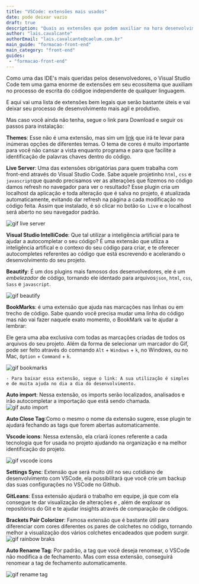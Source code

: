 ```yaml
---
title: "VSCode: extensões mais usados"
date: pode deixar vazio
draft: true
description: "Quais as extensões que podem auxiliar na hora desenvolvimento na IDE Visual Studio Code"
author: "lais.cavalcante"
authorEmail: "lais.cavalcante@caelum.com.br"
main_guide: "formacao-front-end"
main_category: "front-end"
guides:
 - "formacao-front-end"
---
```


Como uma das IDE's mais queridas pelos desenvolvedores, o Visual Studio Code tem uma gama enorme de extensões em seu ecossitema que auxiliam no processo de escrita do códigoe independente de qualquer linguagem.

E aqui vai uma lista de extensões bem legais que serão bastante úteis e vai deixar seu processo de desenvolvimento mais agil e produtivo.

Mas caso você ainda não tenha, segue o link para Download e seguir os passos para instalação:

**Themes**: Esse não é uma extensão, mas sim um [link](https://vscodethemes.com/) que irá te levar para inúmeras opções de diferentes temas. O tema de cores  é muito importante para você não cansar a vista enquanto programa e para que facilite a identificação de palavras chaves dentro do código.

**Live Server**: Uma das extensões obrigatórias para quem trabalha com front-end através do Visual Studio Code. Sabe aquele projetinho `html`, `css` e `javascript`que quando precisamos ver as alterações que fizemos no código damos refresh no navegador para ver o resultado?  Esse plugin cria um localhost da aplicação e toda alteração que é salva no projeto, é atualizada automaticamente, evitando dar refresh na página a cada modificação no código feita. Assim que instalado, é só clicar no botão `Go Live` e o localhost será aberto no seu navegador padrão.

![gif live server](https://raw.githubusercontent.com/ritwickdey/vscode-live-server/master/images/Screenshot/vscode-live-server-animated-demo.gif) 

**Visual Studio IntelliCode**: Que tal utilizar a inteligência artificial para te ajudar a autocompletar o seu código? É uma extensão que utliza a inteligência artifical e o contexo do seu código para criar, e te oferecer autocompletes referentes ao código que está escrevendo e acelerando o desenvolvimento do seu projeto.

**Beautify**: É um dos plugins mais famosos dos desenvolvedores, ele é um *embelezador* de código, tornando ele identado para arquivos`json`, `html`, `css`, `Sass` e `javascript`.

![gif beautify](https://i.imgur.com/3lZgRGf.gif)

**BookMarks**: é uma extensão que ajuda nas marcações nas linhas ou em trecho de código. Sabe quando você precisa mudar uma linha do código mas não vai fazer naquele exato momento, o BookMark vai te ajudar a lembrar:

Ele gera uma aba exclusiva com todas as marcações criadas de todos os arquivos do seu projeto. Além da forma de selecionar um marcador do Gif, pode ser feito através do comnando `Alt` + `Windows` + `k`, no Windows, ou no Mac, `Option` + `Command` + `k`.

![gif bookmarks](https://i.imgur.com/5ga3F8D.gif)

    - Para baixar essa extensão, segue o link: A sua utilização é simples e de muita ajuda no dia a dia do desenvolvimento.

**Auto import**: Nessa extensão, os imports serão localizados, analisados e irão autocompletar a importação que está sendo chamada.
![gif auto import](https://i.imgur.com/VLT6huV.gif)

**Auto Close Tag**:Como o mesmo o nome da extensão sugere, esse plugin te ajudará fechando as tags que forem abertas automaticamente.

**Vscode icons**: Nessa extensão, ela criará ícones referente a cada tecnologia que for usada no projeto ajudando na organização e na melhor identificação do projeto.

![gif vscode icons](https://i.imgur.com/D0n9PK8.gif)

**Settings Sync**: Extensão que será muito útil no seu cotidiano de desenvolvimento com VSCode, ela possibilitará que você crie um backup das suas configurações no VSCode no Github.

 **GitLeans**: Essa extensão ajudará o trabalho em equipe, já que com ela consegue te dar visualização de alterações e , além de exploxar os repositórios do Git e te ajudar insights através de comparação de códigos.

 **Brackets Pair Colorizer**: Famosa extensão que é bastante útil para diferenciar com cores diferentes os pares de colchetes no código, tornando melhor a visualização dos vários colchetes encadeados que podem surgir.
![gif rainbow braks](https://i.imgur.com/fItJMsD.gif)

**Auto Rename Tag**: Por padrão, a tag que você deseja renomear, o VSCode não modifica a de fechamento. Mas com essa extensão, conseguirá renomear a tag de fechamento automaticamente. 

![gif rename tag](https://i.imgur.com/6eg5rlg.gif)
 

